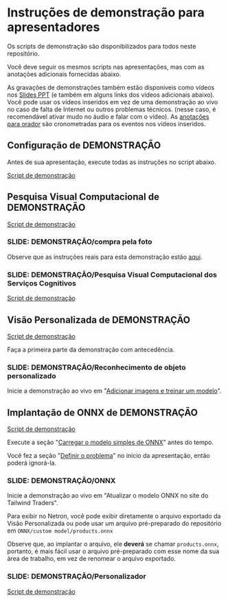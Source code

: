 # <a name="demo-instructions-for-presenters"></a>Instruções de demonstração para apresentadores

Os scripts de demonstração são disponibilizados para todos neste repositório.

Você deve seguir os mesmos scripts nas apresentações, mas com as anotações adicionais fornecidas abaixo.

As gravações de demonstrações também estão disponíveis como vídeos nos [Slides PPT](presentations.md) (e também em alguns links dos vídeos adicionais abaixo). Você pode usar os vídeos inseridos em vez de uma demonstração ao vivo no caso de falta de Internet ou outros problemas técnicos. (nesse caso, é recomendável ativar mudo no áudio e falar com o vídeo). As [anotações para orador](speaker-notes.md) são cronometradas para os eventos nos vídeos inseridos.

## <a name="demo-setup"></a>Configuração de DEMONSTRAÇÃO

Antes de sua apresentação, execute todas as instruções no script abaixo.

[Script de demonstração](DEMO%20Setup.md)

## <a name="demo-computer-vision"></a>Pesquisa Visual Computacional de DEMONSTRAÇÃO

[Script de demonstração](DEMO%20Computer%20Vision.md)

### <a name="slide-demo--shop-by-photo"></a>SLIDE: DEMONSTRAÇÃO/compra pela foto

Observe que as instruções reais para esta demonstração estão [aqui](DEMO%20ONNX%20deployment.md#defining-the-problem-shop-by-photo-doesnt-work-right).

### <a name="slide-demo--cognitive-services-computer-vision"></a>SLIDE: DEMONSTRAÇÃO/Pesquisa Visual Computacional dos Serviços Cognitivos

[Script de demonstração](DEMO%20Computer%20Vision.md#using-computer-vision-via-the-web-interface)

## <a name="demo-custom-vision"></a>Visão Personalizada de DEMONSTRAÇÃO

[Script de demonstração](DEMO%20Custom%20Vision.md)

Faça a primeira parte da demonstração com antecedência.

### <a name="slide-demo--customized-object-recognition"></a>SLIDE: DEMONSTRAÇÃO/Reconhecimento de objeto personalizado

Inicie a demonstração ao vivo em "[Adicionar imagens e treinar um modelo](DEMO%20Custom%20Vision.md#add-images-and-train-a-model)".

## <a name="demo-onnx-deployment"></a>Implantação de ONNX de DEMONSTRAÇÃO

[Script de demonstração](DEMO%20ONNX%20deployment.md)

Execute a seção "[Carregar o modelo simples de ONNX](DEMO%20ONNX%20deployment.md#load-the-simple-onnx-model)" antes do tempo.

Você fez a seção "[Definir o problema](DEMO%20ONNX%20deployment.md#defining-the-problem-shop-by-photo-doesnt-work-right)" no início da apresentação, então poderá ignorá-la.

### <a name="slide-demo--onnx"></a>SLIDE: DEMONSTRAÇÃO/ONNX

Inicie a demonstração ao vivo em "Atualizar o modelo ONNX no site do Tailwind Traders".

Para exibir no Netron, você pode exibir diretamente o arquivo exportado da Visão Personalizada ou pode usar um arquivo pré-preparado do repositório em `ONNX/custom model/products.onnx`

Observe que, ao implantar o arquivo, ele **deverá** se chamar `products.onnx`, portanto, é mais fácil usar o arquivo pré-preparado com esse nome da sua área de trabalho, em vez de renomear o arquivo exportado.

### <a name="slide-demo--personalizer"></a>SLIDE: DEMONSTRAÇÃO/Personalizador

[Script de demonstração](DEMO%20Personalizer.md)
